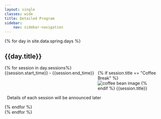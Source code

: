 ```yaml
---
layout: single
classes: wide
title: Detailed Program
sidebar:
    nav: sidebar-navigation
---
```




<div>
    {% for day in site.data.spring.days %}
        <div class="spring-school-day">
            <h2>{{day.title}}</h2>
            {% for session in day.sessions%}
                <div class="session-box">
                    <div class="session-title" style="display: flex">
                        <div style="flex-shrink: 0">{{session.start_time}} - {{session.end_time}}</div>
                        <div style="margin-left: 12px">
                            {% if session.title == "Coffee Break" %}
                                <img class="coffee-break" alt="coffee bean image" src="{{'/assets/img/coffee.png' | relative_url}}">
                            {% endif %}
                            {{session.title}}
                        </div>
                    </div>
                    <div class="more-information-section" style="">
                        <p style="margin-left: 8px">Details of each session will be announced later</p>
                    </div>
                </div>
            {% endfor %}
        </div>
    {% endfor %}
</div>